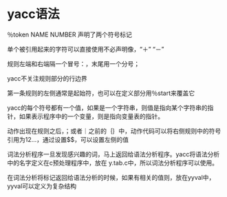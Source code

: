 # yacc语法

％token NAME NUMBER   声明了两个符号标记

单个被引用起来的字符可以直接使用不必声明像，“＋”  “－”

规则左端和右端隔一个冒号：，末尾用一个分号；

yacc不关注规则部分的行边界

第一条规则的左侧通常是起始符，也可以在定义部分用％start来覆盖它

yacc的每个符号都有一个值，如果是一个字符串，则值是指向某个字符串的指针，如果表示程序中的一个变量，则是指向变量表的指针。

动作出现在规则之后，；或者｜之前的｛｝中，动作代码可以将右侧规则中的符号引用为$1$2...，通过设置$$，可以设置左侧的值

词法分析程序一旦发现感兴趣的词，马上返回给语法分析程序。yacc将语法分析中的名字定义在c预处理程序中，放在 y.tab.c中，所以词法分析程序可以使用。

在词法分析将标记返回给语法分析的时候，如果有相关的值则，放在yyval中，yyval可以定义为复杂结构

